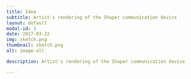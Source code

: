 ```yaml
---
title: Idea
subtitle: Artist's rendering of the Shaper communication device
layout: default
modal-id: 1
date: 2017-03-22
img: sketch.png
thumbnail: sketch.png
alt: image-alt

description: Artist's rendering of the Shaper communication device

---
```

